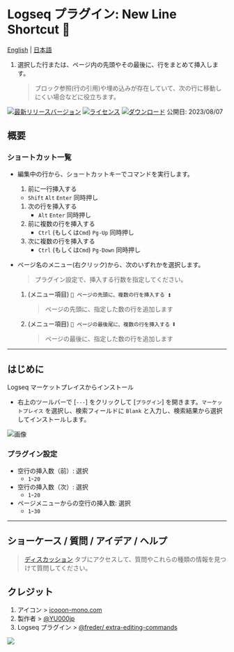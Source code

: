 # Logseq プラグイン: New Line Shortcut 🦢

[English](https://github.com/YU000jp/logseq-plugin-blank-line) | [日本語](https://github.com/YU000jp/logseq-plugin-blank-line/blob/main/readme.ja.md)

1. 選択した行または、ページ内の先頭やその最後に、行をまとめて挿入します。
   > ブロック参照(行の引用)や埋め込みが存在していて、次の行に移動しにくい場合などに役立ちます。

[![最新リリースバージョン](https://img.shields.io/github/v/release/YU000jp/logseq-plugin-blank-line)](https://github.com/YU000jp/logseq-plugin-blank-line/releases)
[![ライセンス](https://img.shields.io/github/license/YU000jp/logseq-plugin-blank-line?color=blue)](https://github.com/YU000jp/logseq-plugin-blank-line/LICENSE)
[![ダウンロード](https://img.shields.io/github/downloads/YU000jp/logseq-plugin-blank-line/total.svg)](https://github.com/YU000jp/logseq-plugin-blank-line/releases)
  公開日: 2023/08/07

## 概要

### ショートカット一覧

- 編集中の行から、ショートカットキーでコマンドを実行します。
  1. 前に一行挿入する
    - `Shift` `Alt` `Enter` 同時押し
  1. 次の行を挿入する
      - `Alt` `Enter` 同時押し
  1. 前に複数の行を挿入する
      - `Ctrl` (もしくは`Cmd`) `Pg-Up` 同時押し
  1. 次に複数の行を挿入する
      - `Ctrl` (もしくは`Cmd`) `Pg-Down` 同時押し

- ページ名のメニュー(右クリック)から、次のいずれかを選択します。
    > プラグイン設定で、挿入する行数を指定してください。
  1. (メニュー項目) `🦢 ページの先頭に、複数の行を挿入する ⏫`
     > ページの先頭に、指定した数の行を追加します
  1. (メニュー項目) `🦢 ページの最後尾に、複数の行を挿入する ⏬`
     > ページの最後に、指定した数の行を追加します

---

## はじめに

Logseq マーケットプレイスからインストール

   - 右上のツールバーで [`---`] をクリックして [`プラグイン`] を開きます。`マーケットプレイス` を選択し、検索フィールドに `Blank` と入力し、検索結果から選択してインストールします。

  ![画像](https://github.com/YU000jp/logseq-plugin-blank-line/assets/111847207/668cace9-8da2-4b90-91f7-4353f073c911)

### プラグイン設定

- 空行の挿入数（前）: 選択
  - `1`-`20`
- 空行の挿入数（次）: 選択
  - `1`-`20`
- ページメニューからの空行の挿入数: 選択
  - `1`-`30`

---

## ショーケース / 質問 / アイデア / ヘルプ

> [ディスカッション](https://github.com/YU000jp/logseq-plugin-blank-line/discussions) タブにアクセスして、質問やこれらの種類の情報を見つけて質問してください。

## クレジット

1. アイコン > [icooon-mono.com](https://icooon-mono.com/14658-%e3%82%b9%e3%83%af%e3%83%b3%e3%83%9c%e3%83%bc%e3%83%88%e3%81%ae%e7%84%a1%e6%96%99%e3%82%a4%e3%83%a9%e3%82%b9%e3%83%883/)
1. 製作者 > [@YU000jp](https://github.com/YU000jp)
1. Logseq プラグイン > [@freder/ extra-editing-commands](https://github.com/freder/logseq-plugin-extra-editing-commands)

<a href="https://www.buymeacoffee.com/yu000japan"><img src="https://img.buymeacoffee.com/button-api/?text=Buy me a pizza&emoji=🍕&slug=yu000japan&button_colour=FFDD00&font_colour=000000&font_family=Poppins&outline_colour=000000&coffee_colour=ffffff" /></a>
